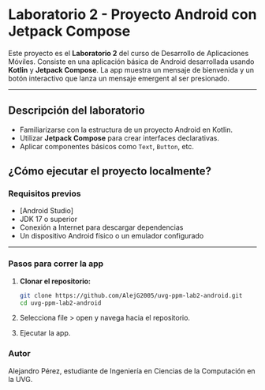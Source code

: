 # Laboratorio 2 - Proyecto Android con Jetpack Compose

Este proyecto es el **Laboratorio 2** del curso de Desarrollo de Aplicaciones Móviles. Consiste en una aplicación básica de Android desarrollada usando **Kotlin** y **Jetpack Compose**. La app muestra un mensaje de bienvenida y un botón interactivo que lanza un mensaje emergent al ser presionado.

---

## Descripción del laboratorio

- Familiarizarse con la estructura de un proyecto Android en Kotlin.
- Utilizar **Jetpack Compose** para crear interfaces declarativas.
- Aplicar componentes básicos como `Text`, `Button`, etc.

## ¿Cómo ejecutar el proyecto localmente?

### Requisitos previos

- [Android Studio]
- JDK 17 o superior
- Conexión a Internet para descargar dependencias
- Un dispositivo Android físico o un emulador configurado

---

### Pasos para correr la app

1. **Clonar el repositorio:**

   ```bash
   git clone https://github.com/AlejG2005/uvg-ppm-lab2-android.git
   cd uvg-ppm-lab2-android
2. Selecciona file > open y navega hacia el repositorio.
3. Ejecutar la app.

### Autor
Alejandro Pérez, estudiante de Ingeniería en Ciencias de la Computación en la UVG.
